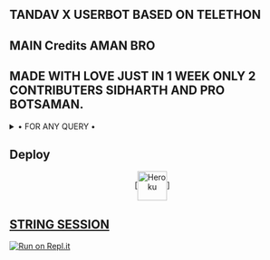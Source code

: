 ## TANDAV X USERBOT BASED ON TELETHON 

## MAIN Credits AMAN BRO 

## MADE WITH LOVE JUST IN 1 WEEK ONLY 2 CONTRIBUTERS SIDHARTH AND PRO BOTSAMAN.

<details>

  <summary> • FOR ANY QUERY • </summary>
<h2 align="center"> <a href="https://t.me/TAMDAV_X_USERBOT">JOIN OUR SUPPORT GROUP</a></h2>

</details>





## Deploy
<p align="center"><a href="https://heroku.com/deploy?template=https://github.com/TeamDynamic/Dynamic-Userbot"> [<img align="center" alt="Heroku" width="52px" src="https://www.nicepng.com/png/full/223-2233246_heroku-logo-salesforce-heroku.png" />]


## STRING SESSION
[![Run on Repl.it](https://repl.it/badge/github/STARKGANG/friday)](https://replit.com/@amanpandey7647/Dynamic-USERBOT-String-Session#main.py)
